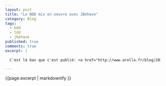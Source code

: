 ```yaml
---
layout: post
title: "Le BDD mis en oeuvre avec JBehave"
category: Blog
tags:
  - bdd
  - tdd
  - jbehave
published: true
comments: true
excerpt: |
  
  C'est là bas que c'est publié: <a href="http://www.arolla.fr/blog/2012/06/bdd-mise-en-oeuvre-avec-jbehave/">Le BDD mis en oeuvre avec JBehave</a>

---
```


{{page.excerpt | markdownify }}

